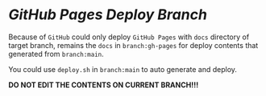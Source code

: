 # _GitHub Pages Deploy Branch_

Because of `GitHub` could only deploy `GitHub Pages` with `docs` directory of target
branch, remains the `docs` in `branch:gh-pages` for deploy contents that generated from
`branch:main`.

You could use `deploy.sh` in `branch:main` to auto generate and deploy.

**DO NOT EDIT THE CONTENTS ON CURRENT BRANCH!!!**
